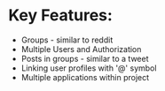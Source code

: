 # Key Features:
+ Groups - similar to reddit
+ Multiple Users and Authorization
+ Posts in groups - similar to a tweet
+ Linking user profiles with '@' symbol
+ Multiple applications within project